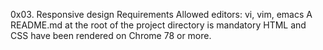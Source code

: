 0x03. Responsive design
Requirements
Allowed editors: vi, vim, emacs
A README.md at the root of the project directory is mandatory
HTML and CSS have been rendered on Chrome 78 or more.
